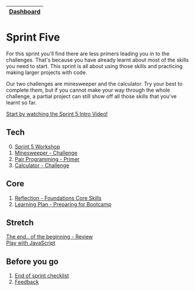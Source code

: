[Dashboard](../README.md)|
---|

# Sprint Five

For this sprint you'll find there are less primers leading you in to the challenges. That's because you have already learnt about most of the skills you need to start. This sprint is all about using those skills and practicing making larger projects with code.

Our two challenges are minesweeper and the calculator. Try your best to complete them, but if you cannot make your way through the whole challenge, a partial project can still show off all those skills that you've learnt so far.

[Start by watching the Sprint 5 Intro Video!](https://www.youtube.com/watch?v=vMhz0OwENYI)

## Tech

0. [Sprint 5 Workshop](https://www.youtube.com/watch?v=UwyWNkBWFy0)
1. [Minesweeper - Challenge](js-minesweeper.md)
2. [Pair Programming - Primer](pair-programming.md)
3. [Calculator - Challenge](js-calculator.md)

## Core 

1. [Reflection - Foundations Core Skills](core-sprint5-reflection.md)
2. [Learning Plan - Preparing for Bootcamp](core-learning-plans.md)


## Stretch
[The end.. of the beginning - Review](the-beginning.md)\
[Play with JavaScript](play-with-js.md)


## Before you go
1. [End of sprint checklist](end-of-sprint-5-checklist.md) 
2. [Feedback](../resources/final-feedback.md) 
